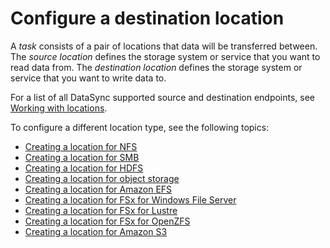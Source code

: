 # Configure a destination location<a name="create-destination-location"></a>

A *task* consists of a pair of locations that data will be transferred between\. The *source location* defines the storage system or service that you want to read data from\. The *destination location* defines the storage system or service that you want to write data to\.

For a list of all DataSync supported source and destination endpoints, see [Working with locations](working-with-locations.md)\.

 To configure a different location type, see the following topics:
+ [Creating a location for NFS](create-nfs-location.md)
+ [Creating a location for SMB](create-smb-location.md)
+ [Creating a location for HDFS](create-hdfs-location.md)
+ [Creating a location for object storage](create-object-location.md)
+ [Creating a location for Amazon EFS](create-efs-location.md)
+ [Creating a location for FSx for Windows File Server](create-fsx-location.md)
+ [Creating a location for FSx for Lustre](create-lustre-location.md)
+ [Creating a location for FSx for OpenZFS](create-openzfs-location.md)
+ [Creating a location for Amazon S3](create-s3-location.md)